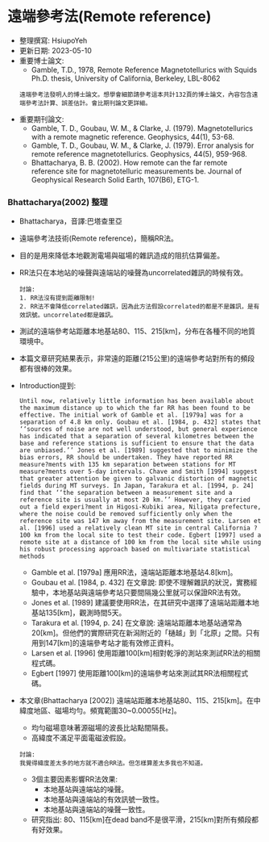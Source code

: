 # 遠端參考法(Remote reference)
+ 整理撰寫: HsiupoYeh
+ 更新日期: 2023-05-10
+ 重要博士論文: 
  + Gamble, T.D., 1978, Remote Reference Magnetotellurics with Squids Ph.D. thesis, University of California, Berkeley, LBL-8062
  ```
  遠端參考法發明人的博士論文。想學會細節請參考這本共計132頁的博士論文，內容包含遠端參考法計算、誤差估計。會比期刊論文更詳細。
  ```
+ 重要期刊論文:
  + Gamble, T. D., Goubau, W. M., & Clarke, J. (1979). Magnetotellurics with a remote magnetic reference. Geophysics, 44(1), 53-68.
  + Gamble, T. D., Goubau, W. M., & Clarke, J. (1979). Error analysis for remote reference magnetotellurics. Geophysics, 44(5), 959-968.
  + Bhattacharya, B. B. (2002). How remote can the far remote reference site for magnetotelluric measurements be. Journal of Geophysical Research Solid Earth, 107(B6), ETG-1.

### Bhattacharya(2002) 整理
+ Bhattacharya，音譯:巴塔查里亞
+ 遠端參考法技術(Remote reference)，簡稱RR法。
+ 目的是用來降低本地觀測電場與磁場的雜訊造成的阻抗估算偏差。
+ RR法只在本地站的噪聲與遠端站的噪聲為uncorrelated雜訊的時候有效。
  ```
  討論:
  1. RR法沒有提到距離限制!
  2. RR法不會降低correlated雜訊，因為此方法假設correlated的都是不是雜訊，是有效訊號。uncorrelated都是雜訊。
  ```
+ 測試的遠端參考站距離本地基站80、115、215[km]，分布在各種不同的地質環境中。
+ 本篇文章研究結果表示，非常遠的距離(215公里)的遠端參考站對所有的頻段都有很棒的效果。 
+ Introduction提到:

  ```
  Until now, relatively little information has been available about the maximum distance up to which the far RR has been found to be effective. The initial work of Gamble et al. [1979a] was for a separation of 4.8 km only. Goubau et al. [1984, p. 432] states that ‘‘sources of noise are not well understood, but general experience has indicated that a separation of several kilometres between the base and reference stations is sufficient to ensure that the data are unbiased.’’ Jones et al. [1989] suggested that to minimize the bias errors, RR should be undertaken. They have reported RR measure?ments with 135 km separation between stations for MT measure?ments over 5-day intervals. Chave and Smith [1994] suggest that greater attention be given to galvanic distortion of magnetic fields during MT surveys. In Japan, Tarakura et al. [1994, p. 24] find that ‘‘the separation between a measurement site and a reference site is usually at most 20 km.’’ However, they carried out a field experi?ment in Higosi-Kubiki area, Niligata prefecture, where the noise could be removed sufficiently only when the reference site was 147 km away from the measurement site. Larsen et al. [1996] used a relatively clean MT site in central California ?100 km from the local site to test their code. Egbert [1997] used a remote site at a distance of 100 km from the local site while using his robust processing approach based on multivariate statistical methods
  ```
  + Gamble et al. [1979a] 應用RR法，遠端站距離本地基站4.8[km]。
  + Goubau et al. [1984, p. 432] 在文章說: 即使不理解雜訊的狀況，實務經驗中，本地基站與遠端參考站只要間隔幾公里就可以保證RR法有效。
  + Jones et al. [1989] 建議要使用RR法，在其研究中選擇了遠端站距離本地基站135[km]，觀測時間5天。
  + Tarakura et al. [1994, p. 24] 在文章說: 遠端站距離本地基站通常為20[km]。但他們的實際研究在新潟附近的「樋越」到「北原」之間。只有用到147[km]的遠端參考站才能有效修正資料。
  + Larsen et al. [1996] 使用距離100[km]相對乾淨的測站來測試RR法的相關程式碼。
  + Egbert [1997] 使用距離100[km]的遠端參考站來測試其RR法相關程式碼。
+ 本文章(Bhattacharya [2002]) 遠端站距離本地基站80、115、215[km]。在中緯度地區、磁場均勻。頻寬範圍30~0.00055[Hz]。
    + 均勻磁場意味著源磁場的波長比站點間隔長。
    + 高緯度不滿足平面電磁波假設。 
    ```
    討論:
    我覺得緯度差太多的地方就不適合RR法。但怎樣算差太多我也不知道。
    ```
    + 3個主要因素影響RR法效果:
      + 本地基站與遠端站的噪聲。
      + 本地基站與遠端站的有效訊號一致性。
      + 本地基站與遠端站的噪聲一致性。
    + 研究指出: 80、115[km]在dead band不是很平滑，215[km]對所有頻段都有好效果。
